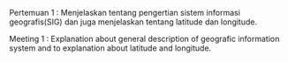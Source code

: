 Pertemuan 1 : 
    Menjelaskan tentang pengertian sistem informasi geografis(SIG) dan juga menjelaskan tentang latitude dan longitude.

Meeting 1 :
    Explanation about general description of geografic information system and to explanation about latitude and longitude.
